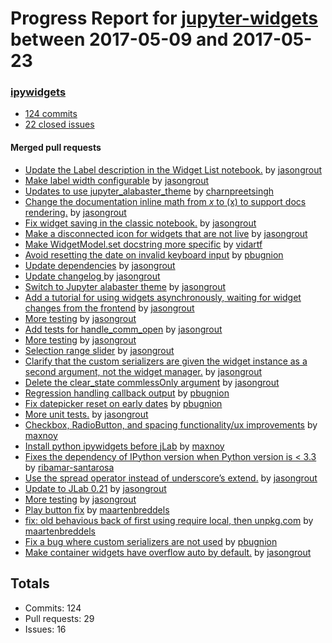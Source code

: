 # Progress Report for [jupyter-widgets](https://github.com/jupyter-widgets) between 2017-05-09 and 2017-05-23

### [ipywidgets](https://github.com/jupyter-widgets/ipywidgets)
-  [124 commits](https://github.com/jupyter-widgets/ipywidgets/compare/master@%7B1494313200%7D...master@%7B1495522800%7D)
-  [22 closed issues](https://github.com/jupyter-widgets/ipywidgets/issues?utf8=%E2%9C%93&q=is%3Aissue%20closed%3A2017-05-09..2017-05-23)

#### Merged pull requests
- [Update the Label description in the Widget List notebook.](https://github.com/jupyter-widgets/ipywidgets/pull/1379) by [jasongrout](https://github.com/jasongrout)
- [Make label width configurable](https://github.com/jupyter-widgets/ipywidgets/pull/1376) by [jasongrout](https://github.com/jasongrout)
- [Updates to use jupyter_alabaster_theme](https://github.com/jupyter-widgets/ipywidgets/pull/1372) by [charnpreetsingh](https://github.com/charnpreetsingh)
- [Change the documentation inline math from $x$ to \(x\) to support docs rendering.](https://github.com/jupyter-widgets/ipywidgets/pull/1371) by [jasongrout](https://github.com/jasongrout)
- [Fix widget saving in the classic notebook.](https://github.com/jupyter-widgets/ipywidgets/pull/1370) by [jasongrout](https://github.com/jasongrout)
- [Make a disconnected icon for widgets that are not live](https://github.com/jupyter-widgets/ipywidgets/pull/1369) by [jasongrout](https://github.com/jasongrout)
- [Make WidgetModel.set docstring more specific](https://github.com/jupyter-widgets/ipywidgets/pull/1368) by [vidartf](https://github.com/vidartf)
- [Avoid resetting the date on invalid keyboard input](https://github.com/jupyter-widgets/ipywidgets/pull/1367) by [pbugnion](https://github.com/pbugnion)
- [Update dependencies](https://github.com/jupyter-widgets/ipywidgets/pull/1365) by [jasongrout](https://github.com/jasongrout)
- [Update changelog ](https://github.com/jupyter-widgets/ipywidgets/pull/1364) by [jasongrout](https://github.com/jasongrout)
- [Switch to Jupyter alabaster theme](https://github.com/jupyter-widgets/ipywidgets/pull/1363) by [jasongrout](https://github.com/jasongrout)
- [Add a tutorial for using widgets asynchronously, waiting for widget changes from the frontend](https://github.com/jupyter-widgets/ipywidgets/pull/1361) by [jasongrout](https://github.com/jasongrout)
- [More testing](https://github.com/jupyter-widgets/ipywidgets/pull/1360) by [jasongrout](https://github.com/jasongrout)
- [Add tests for handle_comm_open](https://github.com/jupyter-widgets/ipywidgets/pull/1358) by [jasongrout](https://github.com/jasongrout)
- [More testing](https://github.com/jupyter-widgets/ipywidgets/pull/1357) by [jasongrout](https://github.com/jasongrout)
- [Selection range slider](https://github.com/jupyter-widgets/ipywidgets/pull/1356) by [jasongrout](https://github.com/jasongrout)
- [Clarify that the custom serializers are given the widget instance as a second argument, not the widget manager.](https://github.com/jupyter-widgets/ipywidgets/pull/1355) by [jasongrout](https://github.com/jasongrout)
- [Delete the clear_state commlessOnly argument](https://github.com/jupyter-widgets/ipywidgets/pull/1354) by [jasongrout](https://github.com/jasongrout)
- [Regression handling callback output](https://github.com/jupyter-widgets/ipywidgets/pull/1353) by [pbugnion](https://github.com/pbugnion)
- [Fix datepicker reset on early dates](https://github.com/jupyter-widgets/ipywidgets/pull/1348) by [pbugnion](https://github.com/pbugnion)
- [More unit tests.](https://github.com/jupyter-widgets/ipywidgets/pull/1347) by [jasongrout](https://github.com/jasongrout)
- [Checkbox, RadioButton, and spacing functionality/ux improvements](https://github.com/jupyter-widgets/ipywidgets/pull/1346) by [maxnoy](https://github.com/maxnoy)
- [Install python ipywidgets before jLab](https://github.com/jupyter-widgets/ipywidgets/pull/1343) by [maxnoy](https://github.com/maxnoy)
- [Fixes the dependency of IPython version when Python version is < 3.3](https://github.com/jupyter-widgets/ipywidgets/pull/1342) by [ribamar-santarosa](https://github.com/ribamar-santarosa)
- [Use the spread operator instead of underscore’s extend.](https://github.com/jupyter-widgets/ipywidgets/pull/1341) by [jasongrout](https://github.com/jasongrout)
- [Update to JLab 0.21](https://github.com/jupyter-widgets/ipywidgets/pull/1340) by [jasongrout](https://github.com/jasongrout)
- [More testing](https://github.com/jupyter-widgets/ipywidgets/pull/1338) by [jasongrout](https://github.com/jasongrout)
- [Play button fix](https://github.com/jupyter-widgets/ipywidgets/pull/1337) by [maartenbreddels](https://github.com/maartenbreddels)
- [fix: old behavious back of first using require local, then unpkg.com](https://github.com/jupyter-widgets/ipywidgets/pull/1336) by [maartenbreddels](https://github.com/maartenbreddels)
- [Fix a bug where custom serializers are not used](https://github.com/jupyter-widgets/ipywidgets/pull/1331) by [pbugnion](https://github.com/pbugnion)
- [Make container widgets have overflow auto by default.](https://github.com/jupyter-widgets/ipywidgets/pull/1297) by [jasongrout](https://github.com/jasongrout)

## Totals
- Commits: 124
- Pull requests: 29
- Issues: 16
